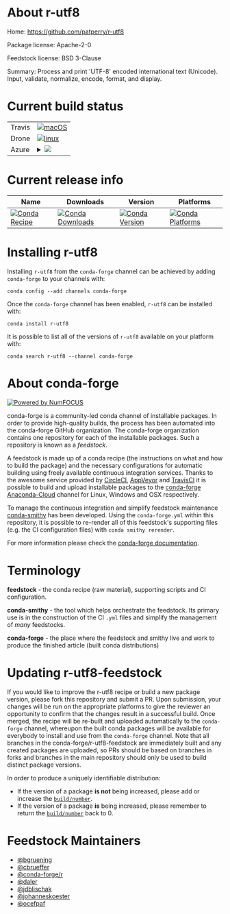 About r-utf8
============

Home: https://github.com/patperry/r-utf8

Package license: Apache-2-0

Feedstock license: BSD 3-Clause

Summary: Process and print 'UTF-8' encoded international text (Unicode). Input, validate, normalize, encode, format, and display.



Current build status
====================


<table><tr>
    <td>Travis</td>
    <td>
      <a href="https://travis-ci.com/conda-forge/r-utf8-feedstock">
        <img alt="macOS" src="https://img.shields.io/travis/com/conda-forge/r-utf8-feedstock/master.svg?label=macOS">
      </a>
    </td>
  </tr><tr>
    <td>Drone</td>
    <td>
      <a href="https://cloud.drone.io/conda-forge/r-utf8-feedstock">
        <img alt="linux" src="https://img.shields.io/drone/build/conda-forge/master.svg?label=Linux">
      </a>
    </td>
  </tr>
    
  <tr>
    <td>Azure</td>
    <td>
      <details>
        <summary>
          <a href="https://dev.azure.com/conda-forge/feedstock-builds/_build/latest?definitionId=1771&branchName=master">
            <img src="https://dev.azure.com/conda-forge/feedstock-builds/_apis/build/status/r-utf8-feedstock?branchName=master">
          </a>
        </summary>
        <table>
          <thead><tr><th>Variant</th><th>Status</th></tr></thead>
          <tbody><tr>
              <td>linux_aarch64_r_base3.5.1target_platformlinux-aarch64</td>
              <td>
                <a href="https://dev.azure.com/conda-forge/feedstock-builds/_build/latest?definitionId=1771&branchName=master">
                  <img src="https://dev.azure.com/conda-forge/feedstock-builds/_apis/build/status/r-utf8-feedstock?branchName=master&jobName=linux&configuration=linux_aarch64_r_base3.5.1target_platformlinux-aarch64" alt="variant">
                </a>
              </td>
            </tr><tr>
              <td>linux_aarch64_r_base3.6target_platformlinux-aarch64</td>
              <td>
                <a href="https://dev.azure.com/conda-forge/feedstock-builds/_build/latest?definitionId=1771&branchName=master">
                  <img src="https://dev.azure.com/conda-forge/feedstock-builds/_apis/build/status/r-utf8-feedstock?branchName=master&jobName=linux&configuration=linux_aarch64_r_base3.6target_platformlinux-aarch64" alt="variant">
                </a>
              </td>
            </tr><tr>
              <td>linux_ppc64le_r_base3.5.1target_platformlinux-ppc64le</td>
              <td>
                <a href="https://dev.azure.com/conda-forge/feedstock-builds/_build/latest?definitionId=1771&branchName=master">
                  <img src="https://dev.azure.com/conda-forge/feedstock-builds/_apis/build/status/r-utf8-feedstock?branchName=master&jobName=linux&configuration=linux_ppc64le_r_base3.5.1target_platformlinux-ppc64le" alt="variant">
                </a>
              </td>
            </tr><tr>
              <td>linux_ppc64le_r_base3.6target_platformlinux-ppc64le</td>
              <td>
                <a href="https://dev.azure.com/conda-forge/feedstock-builds/_build/latest?definitionId=1771&branchName=master">
                  <img src="https://dev.azure.com/conda-forge/feedstock-builds/_apis/build/status/r-utf8-feedstock?branchName=master&jobName=linux&configuration=linux_ppc64le_r_base3.6target_platformlinux-ppc64le" alt="variant">
                </a>
              </td>
            </tr><tr>
              <td>linux_r_base3.5.1target_platformlinux-64</td>
              <td>
                <a href="https://dev.azure.com/conda-forge/feedstock-builds/_build/latest?definitionId=1771&branchName=master">
                  <img src="https://dev.azure.com/conda-forge/feedstock-builds/_apis/build/status/r-utf8-feedstock?branchName=master&jobName=linux&configuration=linux_r_base3.5.1target_platformlinux-64" alt="variant">
                </a>
              </td>
            </tr><tr>
              <td>linux_r_base3.6target_platformlinux-64</td>
              <td>
                <a href="https://dev.azure.com/conda-forge/feedstock-builds/_build/latest?definitionId=1771&branchName=master">
                  <img src="https://dev.azure.com/conda-forge/feedstock-builds/_apis/build/status/r-utf8-feedstock?branchName=master&jobName=linux&configuration=linux_r_base3.6target_platformlinux-64" alt="variant">
                </a>
              </td>
            </tr><tr>
              <td>osx_r_base3.5.1target_platformosx-64</td>
              <td>
                <a href="https://dev.azure.com/conda-forge/feedstock-builds/_build/latest?definitionId=1771&branchName=master">
                  <img src="https://dev.azure.com/conda-forge/feedstock-builds/_apis/build/status/r-utf8-feedstock?branchName=master&jobName=osx&configuration=osx_r_base3.5.1target_platformosx-64" alt="variant">
                </a>
              </td>
            </tr><tr>
              <td>osx_r_base3.6target_platformosx-64</td>
              <td>
                <a href="https://dev.azure.com/conda-forge/feedstock-builds/_build/latest?definitionId=1771&branchName=master">
                  <img src="https://dev.azure.com/conda-forge/feedstock-builds/_apis/build/status/r-utf8-feedstock?branchName=master&jobName=osx&configuration=osx_r_base3.6target_platformosx-64" alt="variant">
                </a>
              </td>
            </tr><tr>
              <td>win_r_base3.5.1target_platformwin-64</td>
              <td>
                <a href="https://dev.azure.com/conda-forge/feedstock-builds/_build/latest?definitionId=1771&branchName=master">
                  <img src="https://dev.azure.com/conda-forge/feedstock-builds/_apis/build/status/r-utf8-feedstock?branchName=master&jobName=win&configuration=win_r_base3.5.1target_platformwin-64" alt="variant">
                </a>
              </td>
            </tr><tr>
              <td>win_r_base3.6target_platformwin-64</td>
              <td>
                <a href="https://dev.azure.com/conda-forge/feedstock-builds/_build/latest?definitionId=1771&branchName=master">
                  <img src="https://dev.azure.com/conda-forge/feedstock-builds/_apis/build/status/r-utf8-feedstock?branchName=master&jobName=win&configuration=win_r_base3.6target_platformwin-64" alt="variant">
                </a>
              </td>
            </tr>
          </tbody>
        </table>
      </details>
    </td>
  </tr>
</table>

Current release info
====================

| Name | Downloads | Version | Platforms |
| --- | --- | --- | --- |
| [![Conda Recipe](https://img.shields.io/badge/recipe-r--utf8-green.svg)](https://anaconda.org/conda-forge/r-utf8) | [![Conda Downloads](https://img.shields.io/conda/dn/conda-forge/r-utf8.svg)](https://anaconda.org/conda-forge/r-utf8) | [![Conda Version](https://img.shields.io/conda/vn/conda-forge/r-utf8.svg)](https://anaconda.org/conda-forge/r-utf8) | [![Conda Platforms](https://img.shields.io/conda/pn/conda-forge/r-utf8.svg)](https://anaconda.org/conda-forge/r-utf8) |

Installing r-utf8
=================

Installing `r-utf8` from the `conda-forge` channel can be achieved by adding `conda-forge` to your channels with:

```
conda config --add channels conda-forge
```

Once the `conda-forge` channel has been enabled, `r-utf8` can be installed with:

```
conda install r-utf8
```

It is possible to list all of the versions of `r-utf8` available on your platform with:

```
conda search r-utf8 --channel conda-forge
```


About conda-forge
=================

[![Powered by NumFOCUS](https://img.shields.io/badge/powered%20by-NumFOCUS-orange.svg?style=flat&colorA=E1523D&colorB=007D8A)](http://numfocus.org)

conda-forge is a community-led conda channel of installable packages.
In order to provide high-quality builds, the process has been automated into the
conda-forge GitHub organization. The conda-forge organization contains one repository
for each of the installable packages. Such a repository is known as a *feedstock*.

A feedstock is made up of a conda recipe (the instructions on what and how to build
the package) and the necessary configurations for automatic building using freely
available continuous integration services. Thanks to the awesome service provided by
[CircleCI](https://circleci.com/), [AppVeyor](https://www.appveyor.com/)
and [TravisCI](https://travis-ci.com/) it is possible to build and upload installable
packages to the [conda-forge](https://anaconda.org/conda-forge)
[Anaconda-Cloud](https://anaconda.org/) channel for Linux, Windows and OSX respectively.

To manage the continuous integration and simplify feedstock maintenance
[conda-smithy](https://github.com/conda-forge/conda-smithy) has been developed.
Using the ``conda-forge.yml`` within this repository, it is possible to re-render all of
this feedstock's supporting files (e.g. the CI configuration files) with ``conda smithy rerender``.

For more information please check the [conda-forge documentation](https://conda-forge.org/docs/).

Terminology
===========

**feedstock** - the conda recipe (raw material), supporting scripts and CI configuration.

**conda-smithy** - the tool which helps orchestrate the feedstock.
                   Its primary use is in the construction of the CI ``.yml`` files
                   and simplify the management of *many* feedstocks.

**conda-forge** - the place where the feedstock and smithy live and work to
                  produce the finished article (built conda distributions)


Updating r-utf8-feedstock
=========================

If you would like to improve the r-utf8 recipe or build a new
package version, please fork this repository and submit a PR. Upon submission,
your changes will be run on the appropriate platforms to give the reviewer an
opportunity to confirm that the changes result in a successful build. Once
merged, the recipe will be re-built and uploaded automatically to the
`conda-forge` channel, whereupon the built conda packages will be available for
everybody to install and use from the `conda-forge` channel.
Note that all branches in the conda-forge/r-utf8-feedstock are
immediately built and any created packages are uploaded, so PRs should be based
on branches in forks and branches in the main repository should only be used to
build distinct package versions.

In order to produce a uniquely identifiable distribution:
 * If the version of a package **is not** being increased, please add or increase
   the [``build/number``](https://conda.io/docs/user-guide/tasks/build-packages/define-metadata.html#build-number-and-string).
 * If the version of a package **is** being increased, please remember to return
   the [``build/number``](https://conda.io/docs/user-guide/tasks/build-packages/define-metadata.html#build-number-and-string)
   back to 0.

Feedstock Maintainers
=====================

* [@bgruening](https://github.com/bgruening/)
* [@cbrueffer](https://github.com/cbrueffer/)
* [@conda-forge/r](https://github.com/conda-forge/r/)
* [@daler](https://github.com/daler/)
* [@jdblischak](https://github.com/jdblischak/)
* [@johanneskoester](https://github.com/johanneskoester/)
* [@ocefpaf](https://github.com/ocefpaf/)

